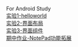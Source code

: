 For Android Study  
[实验1-helloworld](/1_helloworld/README.md)  
[实验2-界面布局](/2_layoutTest/README.md)  
[实验3-界面组件](/3_componentTest/README.md)  
[期中作业-NotePad功能拓展](/NotePad-master/README.md)
